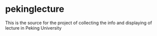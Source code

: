 pekinglecture
=============

This is the source for the project of collecting the info and displaying of lecture in Peking University
